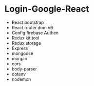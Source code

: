 # Login-Google-React

- React bootstrap
- React router dom v6
- Config firebase Authen
- Redux kit tool
- Redux storage
- Express 
- mongoose
- morgan
- cors
- body-parser
- dotenv
- nodemon
